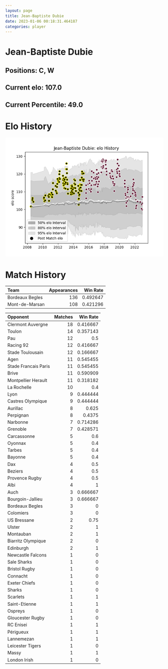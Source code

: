 ```yaml
---  
layout: page  
title: Jean-Baptiste Dubie  
date: 2023-01-06 00:18:31.464187  
categories: player  
---
```

# Jean-Baptiste Dubie

## Positions: C, W

## Current elo: 107.0

## Current Percentile: 49.0

# Elo History


![elo history](history_Jean-BaptisteDubie.png)
# Match History


| Team            |   Appearances |   Win Rate |
|:----------------|--------------:|-----------:|
| Bordeaux Begles |           136 |   0.492647 |
| Mont-de-Marsan  |           108 |   0.421296 |

| Opponent             |   Matches |   Win Rate |
|:---------------------|----------:|-----------:|
| Clermont Auvergne    |        18 |   0.416667 |
| Toulon               |        14 |   0.357143 |
| Pau                  |        12 |   0.5      |
| Racing 92            |        12 |   0.416667 |
| Stade Toulousain     |        12 |   0.166667 |
| Agen                 |        11 |   0.545455 |
| Stade Francais Paris |        11 |   0.545455 |
| Brive                |        11 |   0.590909 |
| Montpellier Herault  |        11 |   0.318182 |
| La Rochelle          |        10 |   0.4      |
| Lyon                 |         9 |   0.444444 |
| Castres Olympique    |         9 |   0.444444 |
| Aurillac             |         8 |   0.625    |
| Perpignan            |         8 |   0.4375   |
| Narbonne             |         7 |   0.714286 |
| Grenoble             |         7 |   0.428571 |
| Carcassonne          |         5 |   0.6      |
| Oyonnax              |         5 |   0.4      |
| Tarbes               |         5 |   0.4      |
| Bayonne              |         5 |   0.4      |
| Dax                  |         4 |   0.5      |
| Beziers              |         4 |   0.5      |
| Provence Rugby       |         4 |   0.5      |
| Albi                 |         4 |   1        |
| Auch                 |         3 |   0.666667 |
| Bourgoin-Jallieu     |         3 |   0.666667 |
| Bordeaux Begles      |         3 |   0        |
| Colomiers            |         3 |   0        |
| US Bressane          |         2 |   0.75     |
| Ulster               |         2 |   1        |
| Montauban            |         2 |   1        |
| Biarritz Olympique   |         2 |   0        |
| Edinburgh            |         2 |   1        |
| Newcastle Falcons    |         1 |   0        |
| Sale Sharks          |         1 |   0        |
| Bristol Rugby        |         1 |   0        |
| Connacht             |         1 |   0        |
| Exeter Chiefs        |         1 |   0        |
| Sharks               |         1 |   0        |
| Scarlets             |         1 |   1        |
| Saint-Etienne        |         1 |   1        |
| Ospreys              |         1 |   0        |
| Gloucester Rugby     |         1 |   0        |
| RC Enisei            |         1 |   1        |
| Périgueux            |         1 |   1        |
| Lannemezan           |         1 |   1        |
| Leicester Tigers     |         1 |   0        |
| Massy                |         1 |   1        |
| London Irish         |         1 |   0        |